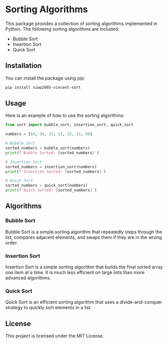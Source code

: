 # Sorting Algorithms

This package provides a collection of sorting algorithms implemented in Python. The following sorting algorithms are included:

- Bubble Sort
- Insertion Sort
- Quick Sort

## Installation

You can install the package using pip:

```sh
pip install siwp2005-vincent-sort
```

## Usage

Here is an example of how to use the sorting algorithms:

```python
from sort import bubble_sort, insertion_sort, quick_sort

numbers = [64, 34, 25, 12, 22, 11, 90]

# Bubble Sort
sorted_numbers = bubble_sort(numbers)
print(f'Bubble Sorted: {sorted_numbers}')

# Insertion Sort
sorted_numbers = insertion_sort(numbers)
print(f'Insertion Sorted: {sorted_numbers}')

# Quick Sort
sorted_numbers = quick_sort(numbers)
print(f'Quick Sorted: {sorted_numbers}')
```

## Algorithms

### Bubble Sort
Bubble Sort is a simple sorting algorithm that repeatedly steps through the list, compares adjacent elements, and swaps them if they are in the wrong order.

### Insertion Sort
Insertion Sort is a simple sorting algorithm that builds the final sorted array one item at a time. It is much less efficient on large lists than more advanced algorithms.

### Quick Sort
Quick Sort is an efficient sorting algorithm that uses a divide-and-conquer strategy to quickly sort elements in a list.

## License

This project is licensed under the MIT License.
```